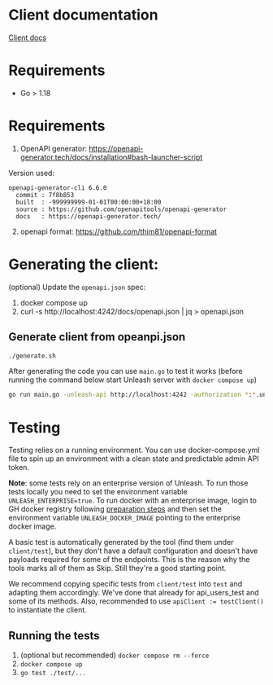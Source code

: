 # Client documentation

[Client docs](./client/README.md)

# Requirements

- Go > 1.18

# Requirements

1. OpenAPI generator: https://openapi-generator.tech/docs/installation#bash-launcher-script

Version used:

```
openapi-generator-cli 6.6.0
  commit : 7f8b853
  built  : -999999999-01-01T00:00:00+18:00
  source : https://github.com/openapitools/openapi-generator
  docs   : https://openapi-generator.tech/
```

2. openapi format: https://github.com/thim81/openapi-format

# Generating the client:

(optional) Update the `openapi.json` spec:

1. docker compose up
2. curl -s http://localhost:4242/docs/openapi.json | jq > openapi.json

## Generate client from opeanpi.json

```bash
./generate.sh
```

After generating the code you can use `main.go` to test it works (before running the command below start Unleash server with `docker compose up`)

```bash
go run main.go -unleash-api http://localhost:4242 -authorization *:*.unleash-insecure-admin-api-token
```

# Testing

Testing relies on a running environment. You can use docker-compose.yml file to spin up an environment with a clean state and predictable admin API token.

**Note**: some tests rely on an enterprise version of Unleash. To run those tests locally you need to set the environment variable `UNLEASH_ENTERPRISE=true`. To run docker with an enterprise image, login to GH docker registry following [preparation steps](https://docs.github.com/en/packages/working-with-a-github-packages-registry/working-with-the-container-registry#authenticating-with-a-personal-access-token-classic) and then set the environment variable `UNLEASH_DOCKER_IMAGE` pointing to the enterprise docker image.

A basic test is automatically generated by the tool (find them under `client/test`), but they don't have a default configuration and doesn't have payloads required for some of the endpoints. This is the reason why the tools marks all of them as Skip. Still they're a good starting point.

We recommend copying specific tests from `client/test` into `test` and adapting them accordingly. We've done that already for api_users_test and some of its methods. Also, recommended to use `apiClient := testClient()` to instantiate the client.

## Running the tests

1. (optional but recommended) `docker compose rm --force`
1. `docker compose up`
1. `go test ./test/...`
